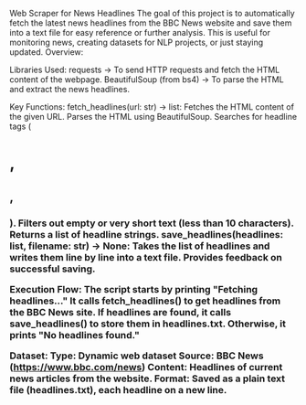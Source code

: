 Web Scraper for News Headlines
 The goal of this project is to automatically fetch the latest news headlines from the BBC News website and save them into a text file for easy reference or further analysis. This is useful for monitoring news,    creating datasets for NLP projects, or just staying updated.
 Overview:

 Libraries Used:
 requests → To send HTTP requests and fetch the HTML content of the webpage.
 BeautifulSoup (from bs4) → To parse the HTML and extract the news headlines.

 Key Functions:
 fetch_headlines(url: str) -> list:
 Fetches the HTML content of the given URL.
 Parses the HTML using BeautifulSoup.
 Searches for headline tags (<h1>, <h2>, <h3>).
 Filters out empty or very short text (less than 10 characters).
 Returns a list of headline strings.
 save_headlines(headlines: list, filename: str) -> None:
 Takes the list of headlines and writes them line by line into a text file.
 Provides feedback on successful saving.

 Execution Flow:
 The script starts by printing "Fetching headlines..."
 It calls fetch_headlines() to get headlines from the BBC News site.
 If headlines are found, it calls save_headlines() to store them in headlines.txt.
 Otherwise, it prints "No headlines found."
 
 Dataset:
 Type: Dynamic web dataset
 Source: BBC News (https://www.bbc.com/news)
 Content: Headlines of current news articles from the website.
 Format: Saved as a plain text file (headlines.txt), each headline on a new line.
